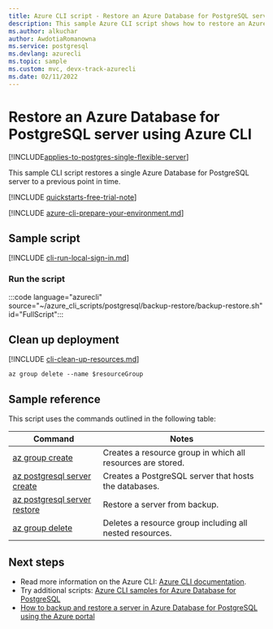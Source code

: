 ```yaml
---
title: Azure CLI script - Restore an Azure Database for PostgreSQL server
description: This sample Azure CLI script shows how to restore an Azure Database for PostgreSQL server and its databases to a previous point in time.
ms.author: alkuchar
author: AwdotiaRomanowna
ms.service: postgresql
ms.devlang: azurecli
ms.topic: sample
ms.custom: mvc, devx-track-azurecli
ms.date: 02/11/2022 
---
```


# Restore an Azure Database for PostgreSQL server using Azure CLI

[!INCLUDE[applies-to-postgres-single-flexible-server](../includes/applies-to-postgresql-single-flexible-server.md)]

This sample CLI script restores a single Azure Database for PostgreSQL server to a previous point in time.

[!INCLUDE [quickstarts-free-trial-note](../../../includes/quickstarts-free-trial-note.md)]

[!INCLUDE [azure-cli-prepare-your-environment.md](~/articles/reusable-content/azure-cli/azure-cli-prepare-your-environment.md)]

## Sample script

[!INCLUDE [cli-run-local-sign-in.md](../../../includes/cli-run-local-sign-in.md)]

### Run the script

:::code language="azurecli" source="~/azure_cli_scripts/postgresql/backup-restore/backup-restore.sh" id="FullScript":::

## Clean up deployment

[!INCLUDE [cli-clean-up-resources.md](../../../includes/cli-clean-up-resources.md)]

```azurecli
az group delete --name $resourceGroup
```

## Sample reference

This script uses the commands outlined in the following table:

| **Command** | **Notes** |
|---|---|
| [az group create](/cli/azure/group) | Creates a resource group in which all resources are stored. |
| [az postgresql server create](/cli/azure/postgres/server#az-postgres-server-create) | Creates a PostgreSQL server that hosts the databases. |
| [az postgresql server restore](/cli/azure/postgres/server#az-postgres-server-restore) | Restore a server from backup. |
| [az group delete](/cli/azure/group) | Deletes a resource group including all nested resources. |

## Next steps

- Read more information on the Azure CLI: [Azure CLI documentation](/cli/azure).
- Try additional scripts: [Azure CLI samples for Azure Database for PostgreSQL](../sample-scripts-azure-cli.md)
- [How to backup and restore a server in Azure Database for PostgreSQL using the Azure portal](../howto-restore-server-portal.md)

